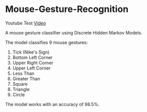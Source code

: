 # Mouse-Gesture-Recognition

Youtube Test [Video](https://www.youtube.com/watch?v=dd29lo9ODI4)

A mouse gesture classifier using Discrete Hidden Markov Models.

The model classifies 9 mouse gestures:

1. Tick (Nike's Sign)
2. Bottom Left Corner
3. Upper Right Corner
4. Upper Left Corner
5. Less Than
6. Greater Than
7. Square
8. Triangle
9. Circle

The model works with an accuracy of 98.5%. 
